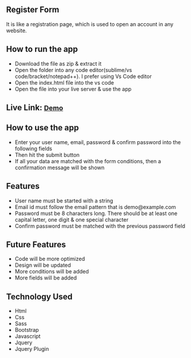 <h2>Register Form</h2>
<p>It is like a registration page, which is used to open an account in any website.</p>
<h2>How to run the app</h2>
<ul>
    <li>Download the file as zip & extract it</li>
    <li>Open the folder into any code editor(sublime/vs code/bracket/notepad++). I prefer using Vs Code editor
    </li>
    <li>Open the index.html file into the vs code</li>
    <li>Open the file into your live server & use the app</li>
</ul>
<h2>Live Link: <a href="https://subrinalisa.github.io/registerForm/" style="font-size: 18px;">Demo</a></h2>
<h2>How to use the app</h2>
<ul>
    <li>Enter your user name, email, password & confirm password into the following fields</li>
    <li>Then hit the submit button</li>
    <li>If all your data are matched with the form conditions, then a confirmation message will be shown</li>
</ul>
<h2>Features</h2>
<ul>
    <li>User name must be started with a string</li>
    <li>Email id must follow the email pattern that is demo@example.com</li>
    <li>Password must be 8 characters long. There should be at least one capital letter, one digit & one
        special character</li>
    <li>Confirm password must be matched with the previous password field</li>
</ul>
<h2>Future Features</h2>
<ul>
    <li>Code will be more optimized</li>
    <li>Design will be updated</li>
    <li>More conditions will be added</li>
    <li>More fields will be added</li>
</ul>
<h2>Technology Used</h2>
<ul>
    <li>Html</li>
    <li>Css</li>
    <li>Sass</li>
    <li>Bootstrap</li>
    <li>Javascript</li>
    <li>Jquery</li>
    <li>Jquery Plugin</li>
</ul>
